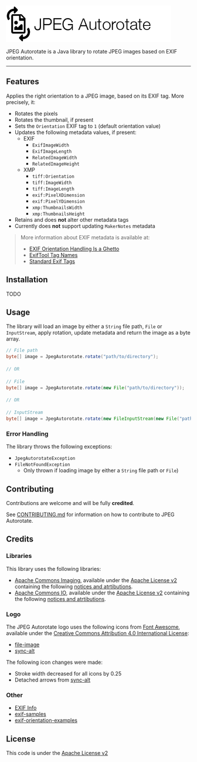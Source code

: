 ![Logo](logo.png)

JPEG Autorotate is a Java library to rotate JPEG images based on EXIF orientation.

---

## Features

Applies the right orientation to a JPEG image, based on its EXIF tag. More precisely, it:
- Rotates the pixels
- Rotates the thumbnail, if present
- Sets the `Orientation` EXIF tag to `1` (default orientation value)
- Updates the following metadata values, if present:
    - EXIF
        - `ExifImageWidth`
        - `ExifImageLength`
        - `RelatedImageWidth`
        - `RelatedImageHeight`
    - XMP
        - `tiff:Orientation`
        - `tiff:ImageWidth`
        - `tiff:ImageLength`
        - `exif:PixelXDimension`
        - `exif:PixelYDimension`
        - `xmp:ThumbnailsWidth`
        - `xmp:ThumbnailsHeight`
- Retains and does **not** alter other metadata tags
- Currently does **not** support updating `MakerNotes` metadata

> More information about EXIF metadata is available at:
> - [EXIF Orientation Handling Is a Ghetto](https://www.daveperrett.com/articles/2012/07/28/exif-orientation-handling-is-a-ghetto/)
> - [ExifTool Tag Names](https://exiftool.org/TagNames/)
> - [Standard Exif Tags](https://www.exiv2.org/tags.html)

## Installation

TODO

## Usage

The library will load an image by either a `String` file path, `File` or `InputStream`, apply rotation, update metadata and return the image as a byte array.

```java
// File path
byte[] image = JpegAutorotate.rotate("path/to/directory");

// OR

// File
byte[] image = JpegAutorotate.rotate(new File("path/to/directory"));

// OR

// InputStream
byte[] image = JpegAutorotate.rotate(new FileInputStream(new File("path/to/directory")));
```

### Error Handling

The library throws the following exceptions:
- `JpegAutorotateException`
- `FileNotFoundException`
    - Only thrown if loading image by either a `String` file path or `File`)

## Contributing

Contributions are welcome and will be fully **credited**.

See [CONTRIBUTING.md](CONTRIBUTING.md) for information on how to contribute to JPEG Autorotate.

## Credits

### Libraries

This library uses the following libraries:
- [Apache Commons Imaging](https://github.com/apache/commons-imaging), available under the [Apache License v2](https://www.apache.org/licenses/LICENSE-2.0) containing the following [notices and atrtibutions](https://github.com/apache/commons-imaging/blob/master/NOTICE.txt).
- [Apache Commons IO](https://github.com/apache/commons-io), available under the [Apache License v2](https://www.apache.org/licenses/LICENSE-2.0) containing the following [notices and atrtibutions](https://github.com/apache/commons-io/blob/master/NOTICE.txt).

### Logo

The JPEG Autorotate logo uses the following icons from [Font Awesome](https://fontawesome.com/), available under the [Creative Commons Attribution 4.0 International License](https://creativecommons.org/licenses/by/4.0/):
- [file-image](https://fontawesome.com/icons/file-image?style=regular)
- [sync-alt](https://fontawesome.com/icons/sync-alt?style=solid)

The following icon changes were made:
- Stroke width decreased for all icons by 0.25
- Detached arrows from [sync-alt](https://fontawesome.com/icons/sync-alt?style=solid)

### Other

- [EXIF Info](https://exifinfo.org/)
- [exif-samples](https://github.com/ianare/exif-samples)
- [exif-orientation-examples](https://github.com/recurser/exif-orientation-examples)

## License

This code is under the [Apache License v2](LICENSE)